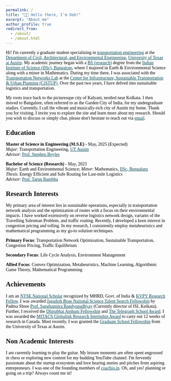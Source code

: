 ```yaml
---
permalink: /
title: "👋🏼 Hello there, I'm Deb!"
excerpt: "About me"
author_profile: true
redirect_from: 
  - /about/
  - /about.html
---
```


<style>
    body {
        font-family: "Times New Roman", Times, serif;
        font-size: 14px;
        color: #000;
    }
    a {
        color: #014552; /* Dark blue color for links */
    }
    h1, h2, h3, h4, h5, h6 {
        margin-top: 24px;
        margin-bottom: 16px;
        font-weight: 600;
        line-height: 1.25;
    }
</style>

Hi! I'm currently a graduate student specializing in [transportation engineering](https://www.caee.utexas.edu/research/research-areas/transportation-engineering) at the [Department of Civil, Architectural, and Environmental Engineering](https://www.caee.utexas.edu/), [University of Texas at Austin](https://www.utexas.edu/). My academic journey began with a [BS (research)](https://ug.iisc.ac.in/) degree from the [Indian Institute of Science (IISc), Bangalore](https://iisc.ac.in/), where I majored in Earth & Environmental Science along with a minor in Mathematics. During my time there, I was associated with the [Transportation Networks Lab](http://civil.iisc.ernet.in/%7Etarunr/group.html) at the [Center for Infrastructure, Sustainable Transportation & Urban Planning (CiSTUP)](https://cistup.iisc.ac.in/). Over the past two years, I have delved into sustainable logistics and transportation.

My roots trace back to the picturesque city of Kalyani, nestled near Kolkata. I then moved to Bangalore, often referred to as the Garden City of India, for my undergraduate studies. Currently, I call the vibrant and musically-rich city of Austin my home. Thank you for visiting. I invite you to explore the site and learn more about my research. Should you wish to discuss or simply chat, please don't hesitate to reach out via [email](mailto:debojjalb@utexas.edu).

## Education

**Master of Science in Engineering (M.S.E)** - May, 2025 (Expected)  
*Major*: Transportation Engineering, [UT Austin](https://www.utexas.edu/)  
*Advisor*: [Prof. Stephen Boyles](https://sboyles.github.io/)

**Bachelor of Science (Research)** - May, 2023  
*Major*: Earth and Environmental Science; *Minor*: Mathematics, [IISc, Bengaluru](https://iisc.ac.in/)  
*Thesis*: Energy Efficient and Safe Routing for Last-mile Logistics  
*Advisor*: [Prof. Tarun Rambha](http://civil.iisc.ernet.in/%7Etarunr/)

## Research Interests

My primary area of interest lies in sustainable operations, especially in transportation network analysis and the optimization of routes with a focus on their environmental impacts. I have worked extensively on reverse logistics network design, variants of the Travelling Salesman Problem, and traffic routing. Recently, I developed a keen interest in congestion pricing and tolling. In my research, I consistently employ metaheuristics and mathematical programming as my go-to solution techniques.

**Primary Focus**: Transportation Network Optimisation, Sustainable Transportation, Congestion Pricing, Traffic Equilibrium

**Secondary Focus**: Life Cycle Analysis, Environment Management

**Allied Focus**: Convex Optimization, Metaheuristics, Machine Learning, Algorithmic Game Theory, Mathematical Programming

<!-- [Learn more about my research](Research.html) -->

## Achievements

I am an [NTSE National Scholar](https://ncert.nic.in/national-talent-examination.php) recognized by MHRD, Govt. of India & [KVPY Research Fellow](http://www.kvpy.iisc.ernet.in/main/about.htm). I was awarded [Jagadish Bose National Science Talent Search Fellowship](https://jbnsts.ac.in) by Padma Shree [Prof. Sanghamitra Bandyopadhyay](https://www.isical.ac.in/%7Esanghami/) (Currently director of ISI, Kolkata). Further, I received the [Dhirubhai Ambani Fellowship](https://das.reliancefoundation.org) and [The Telegraph School Award](https://www.youtube.com/watch?v=gjFi4Li04hE). I was awarded the [MITACS Globalink Research Internship Award](https://www.mitacs.ca/en/programs/globalink/globalink-research-internship) to carry out 12 weeks of research in Canada. Most recently, I was granted the [Graduate School Fellowship](https://gradschool.utexas.edu/finances/fellowships) from the University of Texas at Austin.


## Non Academic Interests

I am currently learning to play the guitar. My leisure moments are often spent engrossed in chess or exploring new content for my budding YouTube channel. I'm fervently passionate about the startup ecosystem and love hearing stories and pitches from aspiring entrepreneurs. I was one of the founding members of [coachio.in](https://play.google.com/store/apps/details?id=co.sansa.uyolx). Oh, and yes! planning or going on a trip? Always count me in!





<!-- ![Illustration of combining vision and language modalities](/images/image_to_text_vis.png){: .align-right width="300px"}
👨🏻‍💻 I'm a final year graduate student at the TU Berlin.

🔬 My research interests are in bridging vision and language modalities and Self-Supervised Learning!

📚 I'm currently working towards my Master's Thesis in the field of Vision-Language-Modelling.

📽️ I am also interested in assisting others on their path in the world of Machine Learning and academia.

# Selected Experience

## 🤖 Open Source Contributions
I have experience contributing to [Arena Bench](https://github.com/Arena-Rosnav) a large open-source project for robotic obstacle avoidance using Deep Reinforcement Learning.

Moreover, I have published a [respective paper](https://sudo-boris.github.io/publication/2022-Arena-Bench) at the IROS conference and in the Robotics and Automation Letters (RA-L) journal.

## 📜 Reimplementing and Reproducing Papers
I have experience with independent research. I have implemented the Reward Constrained Policy Optimization paper into stable-baselines3 PPO and reproduced the original results by running and tracking experiments.

To accompany this work, I have submitted a blog post to the **ICLR** Blogposts Track communicating the paper's theory and my results.

Feel free to look at my specific [portfolio entry](https://sudo-boris.github.io/portfolio/RCPPO/).

## 👨🏻‍🔬 Professional Experience
Currently I am working as a **Student Researcher** at the Reliable Multimodal AI Lab at the TU Darmstadt under the supervision of Prof. Marcus Rohrbach working on **Generative Video-Language Modelling**.
Additionally, I have professional experience working as an **Applied Machine Learning Student Researcher** at the Fraunhofer Heinrich Hertz Institute. \
There I worked on dynamic traffic flow forecasting using Graph Neural Networks.

## 📚 Teaching and Community Contributions
To further contribute to the Machine Learning community, I have a [YouTube](https://www.youtube.com/@borismeinardus) and [Medium](https://medium.com/@boris.meinardus) channel where I publish educational Machine Learning content.






 -->
